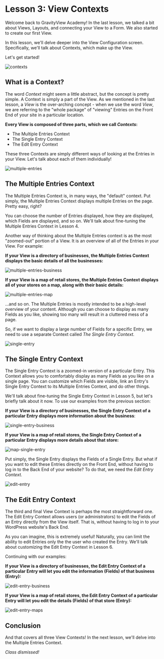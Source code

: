 # Lesson 3: View Contexts

Welcome back to GravityView Academy! In the last lesson, we talked a bit about Views, Layouts, and connecting your View to a Form. We also started to create our first View.

In this lesson, we'll delve deeper into the View Configuration screen. Specifically, we'll talk about Contexts, which make up the View.

Let's get started!



![contexts](./images/contexts.png)

## What is a Context?

The word *Context* might seem a little abstract, but the concept is pretty simple. A Context is simply a part of the View. As we mentioned in the last lesson, a *View* is the over-arching concept - when we use the word *View*, we are referring to the "whole package" of "viewing" Entries on the Front End of your site in a particular location.

**Every View is composed of three parts, which we call *Contexts*:**

- The Multiple Entries Context
- The Single Entry Context
- The Edit Entry Context

These three Contexts are simply different ways of looking at the Entries in your View. Let's talk about each of them individually!

![multiple-entries](./images/multiple-entries.png)

## The Multiple Entries Context

The Multiple Entries Context is, in many ways, the "default" context. Put simply, the Multiple Entries Context displays multiple Entries on the page. Pretty easy, right?

You can choose the number of Entries displayed, how they are displayed, which Fields are displayed, and so on. We'll talk about fine-tuning the Multiple Entries Context in Lesson 4.

Another way of thinking about the Multiple Entries context is as the most "zoomed-out" portion of a View. It is an overview of all of the Entries in your View. For example:



**If your View is a directory of businesses, the Multiple Entries Context displays the basic details of all the businesses:**

![multiple-entries-business](./images/multiple-entries-business.png)



**If your View is a map of retail stores, the Multiple Entries Context displays all of your stores on a map, along with their basic details:**

![multiple-entries-map](./images/multiple-entries-map.png)

...and so on. The Multiple Entries is mostly intended to be a high-level overview of your content. Although you can choose to display as many Fields as you like, showing too many will result in a cluttered mess of a page.

So, if we want to display a large number of Fields for a specific Entry, we need to use a separate Context called *The Single Entry Context.*



![single-entry](./images/single-entry.png)

## The Single Entry Context

The Single Entry Context is a zoomed-in version of a particular Entry. This Context allows you to comfortably display as many Fields as you like on a single page. You can customize which Fields are visible, link an Entry's Single Entry Context to its Multiple Entries Context, and do other things.

We'll talk about fine-tuning the Single Entry Context in Lesson 5, but let's briefly talk about it now. To use our examples from the previous section:

**If your View is a directory of businesses, the Single Entry Context of a particular Entry displays more information about the business**:



![single-entry-business](./images/single-entry-business.png)



**If your View is a map of retail stores, the Single Entry Context of a particular Entry displays more details about that store:**

![map-single-entry](./images/map-single-entry.png)



Put simply, the Single Entry displays the Fields of a Single Entry. But what if you want to edit these Entries directly on the Front End, without having to log in to the Back End of your website? To do that, we need the *Edit Entry Context.*

![edit-entry](./images/edit-entry.png)

## The Edit Entry Context

The third and final View Context is perhaps the most straightforward one. The Edit Entry Context allows users (or administrators) to edit the Fields of an Entry directly from the View itself. That is, without having to log in to your WordPress website's Back End.

As you can imagine, this is extremely useful! Naturally, you can limit the ability to edit Entries only the the user who created the Entry. We'll talk about customizing the Edit Entry Context in Lesson 6.

Continuing with our examples:

**If your View is a directory of businesses, the Edit Entry Context of a particular Entry will let you edit the information (Fields) of that business (Entry):**

![edit-entry-business](./images/edit-entry-business.png)

**If your View is a map of retail stores, the Edit Entry Context of a particular Entry will let you edit the details (Fields) of that store (Entry):**



![edit-entry-maps](./images/edit-entry-maps.png)



## Conclusion

And that covers all three View Contexts! In the next lesson, we'll delve into the Multiple Entries Context.

*Class dismissed!*